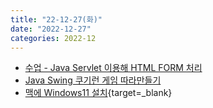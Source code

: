 ```yaml
---
title: "22-12-27(화)"
date: "2022-12-27"
categories: 2022-12
---
```


- [수업 - Java Servlet 이용해 HTML FORM 처리](22_12_27_09_18_33.md)
- [Java Swing 쿠기런 게임 따라만들기](22_12_27_09_04_47.md)
- [맥에 Windows11 설치](https://plankim.com/blog/2022/04/18/m1-%EB%A7%A5-%EC%9C%88%EB%8F%84%EC%9A%B0-11-%EC%84%A4%EC%B9%98-%EB%B0%A9%EB%B2%95/){target=_blank}

